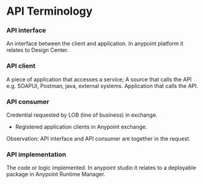 <H1> API Terminology </H1>

<h3>API interface</h3>
    An interface between the client and application.
    In anypoint platform it relates to Design Center.

 <h3>API client</h3>
    A piece of application that accesses a service; A source that calls the API e.g. SOAPUI, Postman, java, external systems.
    Application that calls the API.
<h3>API consumer</h3>
   Credential requested by LOB (line of business) in exchange.

   * Registered application clients in Anypoint exchange.

Observation: API interface and API consumer are together in the request.

<h3>API implementation</h3>
    The code or logic implemented.
    In anypoint studio it relates to a deployable package in Anypoint Runtime Manager.
